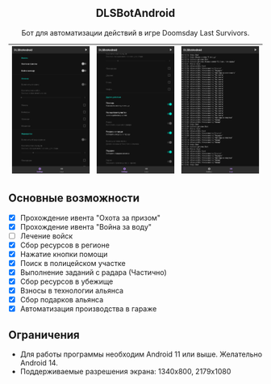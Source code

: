 <h2 align="center"><b>DLSBotAndroid</b></h2>
<p align="center">
  Бот для автоматизации действий в игре Doomsday Last Survivors.
<p>

| <img src="/docs/images/screen1.jpg" alt="Screenshot-1" /> | <img src="/docs/images/screen2.jpg" alt="Screenshot-2"/> | <img src="/docs/images/screen3.jpg" alt="Screenshot-3"/> |
| --- | --- | --- |

## Основные возможности

- [x] Прохождение ивента "Охота за призом"
- [x] Прохождение ивента "Война за воду"
- [ ] Лечение войск
- [x] Сбор ресурсов в регионе
- [x] Нажатие кнопки помощи
- [x] Поиск в полицейском участке
- [x] Выполнение заданий с радара (Частично)
- [x] Сбор ресурсов в убежище
- [x] Взносы в технологии альянса
- [x] Сбор подарков альянса
- [x] Автоматизация производства в гараже

## Ограничения

* Для работы программы необходим Android 11 или выше. Желательно Android 14.
* Поддерживаемые разрешения экрана: 1340х800, 2179x1080
